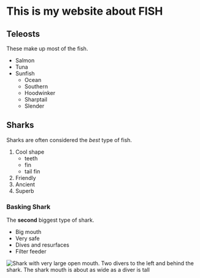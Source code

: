 
# This is my website about FISH

## Teleosts
These make up most of the fish.

* Salmon
* Tuna
* Sunfish
  * Ocean
  * Southern
  * Hoodwinker
  * Sharptail
  * Slender


## Sharks
Sharks are often considered the *best* type of fish.

1. Cool shape
    * teeth
    * fin
    * tail fin
3. Friendly
4. Ancient
5. Superb

### Basking Shark
The **second** biggest type of shark.

- Big mouth
- Very safe
- Dives and resurfaces
- Filter feeder

![Shark with very large open mouth. Two divers to the left and behind the shark. The shark mouth is about as wide as a diver is tall](https://user-images.githubusercontent.com/18474918/124523363-f0925480-de4a-11eb-9504-a842b9c23291.jpg)
